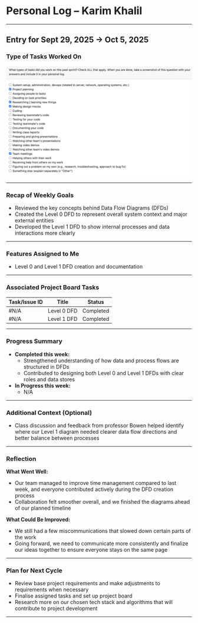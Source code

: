 # Personal Log – Karim Khalil

---

## Entry for Sept 29, 2025 → Oct 5, 2025

### Type of Tasks Worked On
![Personal Log](../../../screenshots/Week%205%20Personal%20Log-%20KarimKhalil.png)

---

### Recap of Weekly Goals
- Reviewed the key concepts behind Data Flow Diagrams (DFDs)  
- Created the Level 0 DFD to represent overall system context and major external entities  
- Developed the Level 1 DFD to show internal processes and data interactions more clearly  

---

### Features Assigned to Me
- Level 0 and Level 1 DFD creation and documentation  

---

### Associated Project Board Tasks
| Task/Issue ID | Title       | Status     |
|---------------|-------------|------------|
| #N/A          | Level 0 DFD | Completed  |
| #N/A          | Level 1 DFD | Completed  |

---

### Progress Summary
- **Completed this week:**  
  - Strengthened understanding of how data and process flows are structured in DFDs  
  - Contributed to designing both Level 0 and Level 1 DFDs with clear roles and data stores  
- **In Progress this week:**  
  - N/A  

---

### Additional Context (Optional)
- Class discussion and feedback from professor Bowen helped identify where our Level 1 diagram needed clearer data flow directions and better balance between processes  

---

### Reflection
**What Went Well:**  
* Our team managed to improve time management compared to last week, and everyone contributed actively during the DFD creation process  
* Collaboration felt smoother overall, and we finished the diagrams ahead of our planned timeline  

**What Could Be Improved:**  
* We still had a few miscommunications that slowed down certain parts of the work  
* Going forward, we need to communicate more consistently and finalize our ideas together to ensure everyone stays on the same page  

---

### Plan for Next Cycle
* Review base project requirements and make adjustments to requirements when necessary  
* Finalise assigned tasks and set up project board  
* Research more on our chosen tech stack and algorithms that will contribute to project development  

---
